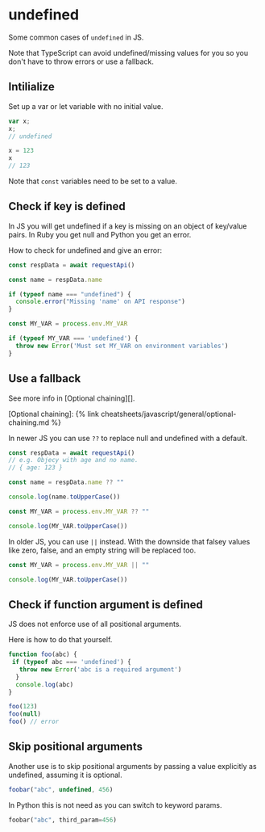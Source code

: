 # undefined

Some common cases of `undefined` in JS.

Note that TypeScript can avoid undefined/missing values for you so you don't have to throw errors or use a fallback.


## Intilialize

Set up a var or let variable with no initial value.

```js
var x;
x;
// undefined 

x = 123
x
// 123
```

Note that `const` variables need to be set to a value.


## Check if key is defined

In JS you will get undefined if a key is missing on an object of key/value pairs. In Ruby you get null and Python you get an error. 

How to check for undefined and give an error:

```js
const respData = await requestApi()

const name = respData.name

if (typeof name === "undefined") {
  console.error("Missing 'name' on API response")
}
```

```js
const MY_VAR = process.env.MY_VAR

if (typeof MY_VAR === 'undefined') {
  throw new Error('Must set MY_VAR on environment variables')
}
```


## Use a fallback 

See more info in [Optional chaining][].

[Optional chaining]: {% link cheatsheets/javascript/general/optional-chaining.md %}

In newer JS you can use `??` to replace null and undefined with a default.

```js
const respData = await requestApi()
// e.g. Objecy with age and no name.
// { age: 123 }

const name = respData.name ?? ""

console.log(name.toUpperCase())
```

```js
const MY_VAR = process.env.MY_VAR ?? ""

console.log(MY_VAR.toUpperCase())
```

In older JS, you can use `||` instead. With the downside that falsey values like zero, false, and an empty string will be replaced too.

```js
const MY_VAR = process.env.MY_VAR || ""

console.log(MY_VAR.toUpperCase())
```


## Check if function argument is defined 

JS does not enforce use of all positional arguments.

Here is how to do that yourself.

```js
function foo(abc) {
 if (typeof abc === 'undefined') {
   throw new Error('abc is a required argument')
  }
  console.log(abc)
}

foo(123)
foo(null)
foo() // error
```


## Skip positional arguments

Another use is to skip positional arguments by passing a value explicitly as undefined, assuming it is optional.

```js
foobar("abc", undefined, 456)
```

In Python this is not need as you can switch to keyword params.

```python
foobar("abc", third_param=456)
```

